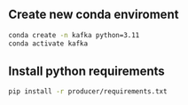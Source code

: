 ## Create new conda enviroment
``` bash
conda create -n kafka python=3.11
conda activate kafka
```

## Install python requirements 
``` bash
pip install -r producer/requirements.txt 
```
